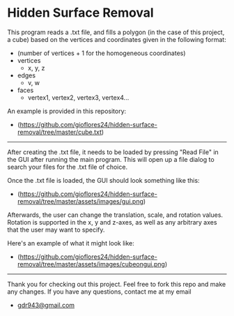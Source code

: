 # Hidden Surface Removal 

 This program reads a .txt file, and fills a polygon (in the case of this project, a cube)
 based on the vertices and coordinates given in the following format:



* (number of vertices + 1 for the homogeneous coordinates)
* vertices 
     * x, y, z
* edges
  * v, w
* faces
  * vertex1, vertex2, vertex3, vertex4...


An example is provided in this repository: 
* (https://github.com/gioflores24/hidden-surface-removal/tree/master/cube.txt)

---------------------------

After creating the .txt file, it needs to be loaded by pressing "Read File" in the GUI after running the main program. This will open up a file dialog to search your files for the .txt file of choice.  

Once the .txt file is loaded, the GUI should look something like this:

* (https://github.com/gioflores24/hidden-surface-removal/tree/master/assets/images/gui.png)



Afterwards, the user can change the translation, scale, and rotation values. Rotation is supported in the x, y and z-axes, as well as any arbitrary axes that the user may want to specify. 

Here's an example of what it might look like: 

* (https://github.com/gioflores24/hidden-surface-removal/tree/master/assets/images/cubeongui.png)


------------------

Thank you for checking out this project. Feel free to fork this repo and make any changes. If you have any questions, contact me at my email
* gdr943@gmail.com
         



